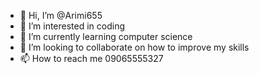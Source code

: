 - 👋 Hi, I’m @Arimi655
- 👀 I’m interested in coding
- 🌱 I’m currently learning computer science
- 💞️ I’m looking to collaborate on how to improve my skills
- 📫 How to reach me 09065555327

<!---
Arimi655/Arimi655 is a ✨ special ✨ repository because its `README.md` (this file) appears on your GitHub profile.
You can click the Preview link to take a look at your changes.
--->
